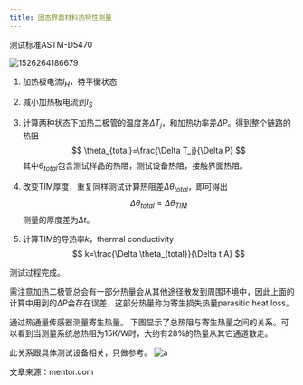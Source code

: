 ```yaml
---
title: 固态界面材料热特性测量
---
```


测试标准ASTM-D5470 

![1526264186679](../images/1526264186679.png)

1. 加热板电流$I_H$，待平衡状态

2. 减小加热板电流到$I_S$

3. 计算两种状态下加热二极管的温度差$\Delta T_j$，和加热功率差$\Delta P$。得到整个链路的热阻
   $$
   \theta_{total}=\frac{\Delta T_j}{\Delta P}
   $$
   其中$\theta_{total}$包含测试样品的热阻，测试设备热阻，接触界面热阻。

4. 改变TIM厚度，重复同样测试计算热阻差$\Delta \theta_{total}$，即可得出
   $$
   \Delta \theta_{total}=\Delta \theta_{TIM}
   $$
   测量的厚度差为$\Delta t$。

5. 计算TIM的导热率$k$，thermal conductivity 
   $$
   k=\frac{\Delta \theta_{total}}{\Delta t A}
   $$
   
测试过程完成。

需注意加热二极管总会有一部分热量会从其他途径散发到周围环境中，因此上面的计算中用到的$\Delta P$会存在误差，这部分热量称为寄生损失热量parasitic heat loss。

通过热通量传感器测量寄生热量。
下图显示了总热阻与寄生热量之间的关系。可以看到当测量系统总热阻为15K/W时，大约有28%的热量从其它通道散走。

此关系跟具体测试设备相关，只做参考。
![a](../images/a.png)

文章来源：mentor.com